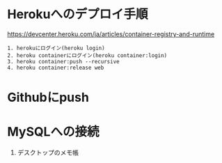 # Herokuへのデプロイ手順
https://devcenter.heroku.com/ja/articles/container-registry-and-runtime
```
1. herokuにログイン(heroku login)
2. heroku containerにログイン(heroku container:login)
3. heroku container:push --recursive
4. heroku container:release web
```
# Githubにpush
# MySQLへの接続
1. デスクトップのメモ帳

